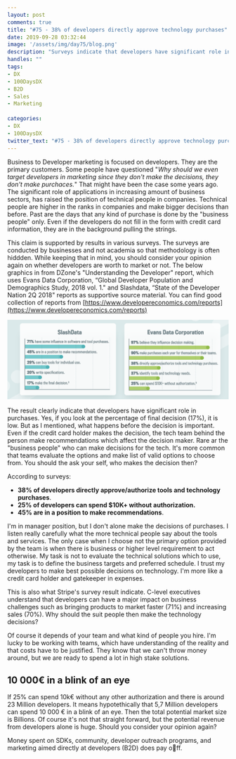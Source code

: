 ```yaml
---
layout: post
comments: true
title: "#75 - 38% of developers directly approve technology purchases"
date: 2019-09-28 03:32:44
image: '/assets/img/day75/blog.png'
description: "Surveys indicate that developers have significant role in purchases"
handles: "" 
tags:
- DX 
- 100DaysDX
- B2D
- Sales
- Marketing

categories:
- DX
- 100DaysDX
twitter_text: "#75 - 38% of developers directly approve technology purchases"
---
```


Business to Developer marketing is focused on developers. They are the primary customers. Some people have questioned "_Why should we even target developers in marketing since they don't make the decisions, they don't make purchaces._" That might have been the case some years ago. The significant role of applications in increasing amount of business sectors, has raised the position of technical people in companies. Technical people are higher in the ranks in companies and make bigger decisions than before. Past are the days that any kind of purchase is done by the "business people" only. Even if the developers do not fill in the form with credit card information, they are in the background pulling the strings. 

This claim is supported by results in various surveys. The surveys are conducted by businesses and not academia so that methodology is often hiddden. While keeping that in mind, you should consider your opinion again on whether developers are worth to market or not. The below graphics in from DZone's "Understanding the Developer" report, which uses Evans Data Corporation, “Global Developer Population and Demographics Study, 2018 vol. 1."  and Slashdata, “State of the Developer Nation 2Q 2018" reports as supportive source material. You can find good collection of reports from [https://www.developereconomics.com/reports](https://www.developereconomics.com/reports)


<img itemprop="image" src="/assets/img/day75/stats.png" alt="{{site.name}}"/>

The result clearly indicate that developers have significant role in purchases. Yes, if you look at the percentage of final decision (17%), it is low. But as I mentioned, what happens before the decision is important. Even if the credit card holder makes the decision, the tech team behind the person make recommendations which affect the decision maker. Rare ar the "business people" who can make decisions for the tech. It's more common that teams evaluate the options and make list of valid options to choose from. You should the ask your self, who makes the decision then? 

According to surveys: 

- **38% of developers directly approve/authorize tools and technology purchases**.
- **25% of developers can spend $10K+ without authorization.** 
- **45% are in a position to make recommendations**.

I'm in manager position, but I don't alone make the decisions of purchases. I listen really carefully what the more technical people say about the tools and services. The only case when I choose not the primary option provided by the team is when there is business or higher level requirement to act otherwise. My task is not to evaluate the technical solutions which to use, my task is to define the business targets and preferred schedule. I trust my developers to make best possible decisions on technology. I'm more like a credit card holder and gatekeeper in expenses. 

This is also what Stripe's survey result indicate. C-level executives understand that developers can have a major impact on business challenges such as bringing products to market faster (71%) and increasing sales (70%). Why should the suit people then make the technology decisions? 

Of course it depends of your team and what kind of people you hire. I'm lucky to be working with teams, which have understanding of the reality and that costs have to be justified. They know that we can't throw money around, but we are ready to spend a lot in high stake solutions. 

## 10 000€ in a blink of an eye

If 25% can spend 10k€ without any other authorization and there is around 23 Million developers. It means hypotethically that 5,7 Million developers can spend 10 000 € in a blink of an eye. Then the total potential market size is Billions. Of course it's not that straight forward, but the potential revenue from developers alone is huge. Should you consider your opinion again? 

Money spent on SDKs, community, developer outreach programs, and marketing aimed directly at developers (B2D) does pay off.
